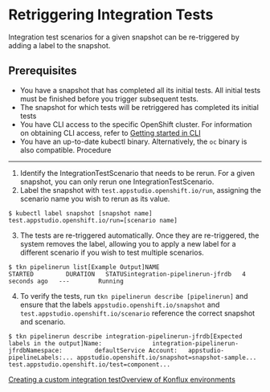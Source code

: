 Retriggering Integration Tests
==============================

Integration test scenarios for a given snapshot can be re-triggered by adding a label to the snapshot.

Prerequisites
-------------

* You have a snapshot that has completed all its initial tests. All initial tests must be finished before you trigger subsequent tests.
* The snapshot for which tests will be retriggered has completed its initial tests
* You have CLI access to the specific OpenShift cluster. For information on obtaining CLI access, refer to [Getting started in CLI](../../../getting-started/getting_started_in_cli/)
* You have an up-to-date kubectl binary. Alternatively, the `oc` binary is also compatible.
Procedure
---------

1. Identify the IntegrationTestScenario that needs to be rerun. For a given snapshot, you can only rerun one IntegrationTestScenario.
2. Label the snapshot with `test.appstudio.openshift.io/run`, assigning the scenario name you wish to rerun as its value.


```
$ kubectl label snapshot [snapshot name] test.appstudio.openshift.io/run=[scenario name]
```
3. The tests are re-triggered automatically. Once they are re-triggered, the system removes the label, allowing you to apply a new label for a different scenario if you wish to test multiple scenarios.


```
$ tkn pipelinerun list[Example Output]NAME                            STARTED         DURATION   STATUSintegration-pipelinerun-jfrdb   4 seconds ago   ---        Running
```
4. To verify the tests, run `tkn pipelinerun describe [pipelinerun]` and ensure that the labels `appstudio.openshift.io/snapshot` and `test.appstudio.openshift.io/scenario` reference the correct snapshot and scenario.


```
$ tkn pipelinerun describe integration-pipelinerun-jfrdb[Expected labels in the output]Name:              integration-pipelinerun-jfrdbNamespace:         defaultService Account:   appstudio-pipelineLabels:... appstudio.openshift.io/snapshot=snapshot-sample... test.appstudio.openshift.io/test=component...
```
[Creating a custom integration test](../proc_creating_custom_test/)[Overview of Konflux environments](../../managing-environments/con_overview_of_environments/)